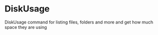 # DiskUsage
DiskUsage command for listing files, folders and more and get how much space they are using
